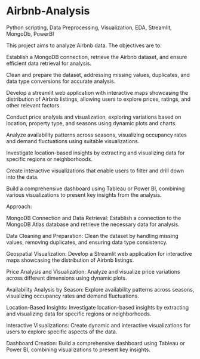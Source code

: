 # Airbnb-Analysis
Python scripting, Data Preprocessing, Visualization, EDA, Streamlit, MongoDb, PowerBI

This project aims to analyze Airbnb data.
The objectives are to:

Establish a MongoDB connection, retrieve the Airbnb dataset, and ensure efficient data retrieval for analysis.

Clean and prepare the dataset, addressing missing values, duplicates, and data type conversions for accurate analysis.

Develop a streamlit web application with interactive maps showcasing the distribution of Airbnb listings, allowing users to explore prices, ratings, and other relevant factors.

Conduct price analysis and visualization, exploring variations based on location, property type, and seasons using dynamic plots and charts.

Analyze availability patterns across seasons, visualizing occupancy rates and demand fluctuations using suitable visualizations.

Investigate location-based insights by extracting and visualizing data for specific regions or neighborhoods.

Create interactive visualizations that enable users to filter and drill down into the data. 

Build a comprehensive dashboard using Tableau or Power BI, combining various visualizations to present key insights from the analysis.


Approach: 

MongoDB Connection and Data Retrieval:
Establish a connection to the MongoDB Atlas database and retrieve the necessary data for analysis.

Data Cleaning and Preparation:
Clean the dataset by handling missing values, removing duplicates, and ensuring data type consistency.

Geospatial Visualization:
Develop a Streamlit web application for interactive maps showcasing the distribution of Airbnb listings.

Price Analysis and Visualization:
Analyze and visualize price variations across different dimensions using dynamic plots.

Availability Analysis by Season:
Explore availability patterns across seasons, visualizing occupancy rates and demand fluctuations.

Location-Based Insights:
Investigate location-based insights by extracting and visualizing data for specific regions or neighborhoods.

Interactive Visualizations:
Create dynamic and interactive visualizations for users to explore specific aspects of the data.

Dashboard Creation:
Build a comprehensive dashboard using Tableau or Power BI, combining visualizations to present key insights.
